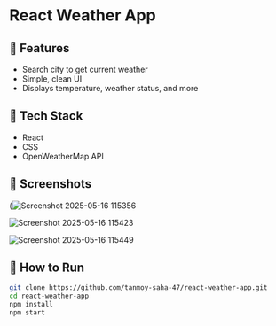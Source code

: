 # React Weather App 

## 🔧 Features
- Search city to get current weather
- Simple, clean UI
- Displays temperature, weather status, and more

## 🔨 Tech Stack
- React
- CSS
- OpenWeatherMap API

## 📸 Screenshots
(![Screenshot 2025-05-16 115356](https://github.com/user-attachments/assets/003dd3b0-d2af-4ed1-8d72-971b127bce51)

![Screenshot 2025-05-16 115423](https://github.com/user-attachments/assets/7c1f7ef7-dfa6-4c69-a5bc-40573df19544)

![Screenshot 2025-05-16 115449](https://github.com/user-attachments/assets/ddede497-35d4-4d8f-aa32-614942fc04be)

## 🚀 How to Run
```bash
git clone https://github.com/tanmoy-saha-47/react-weather-app.git
cd react-weather-app
npm install
npm start




